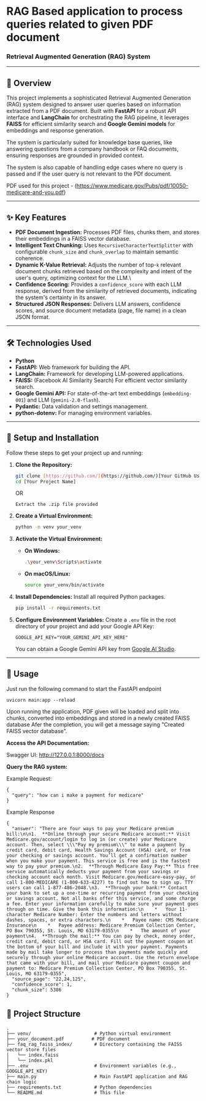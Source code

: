 # RAG Based application to process queries related to given PDF document

### Retrieval Augmented Generation (RAG) System

---

## 🚀 Overview

This project implements a sophisticated Retrieval Augmented Generation (RAG) system designed to answer user queries based on information extracted from a PDF document. Built with **FastAPI** for a robust API interface and **LangChain** for orchestrating the RAG pipeline, it leverages **FAISS** for efficient similarity search and **Google Gemini models** for embeddings and response generation.

The system is particularly suited for knowledge base queries, like answering questions from a company handbook or FAQ documents, ensuring responses are grounded in provided context.

The system is also capable of handling edge cases where no query is passed and if the user query is not relevant to the PDf document.

PDF used for this project - (https://www.medicare.gov/Pubs/pdf/10050-medicare-and-you.pdf)

---

## ✨ Key Features

* **PDF Document Ingestion:** Processes PDF files, chunks them, and stores their embeddings in a FAISS vector database.
* **Intelligent Text Chunking:** Uses `RecursiveCharacterTextSplitter` with configurable `chunk_size` and `chunk_overlap` to maintain semantic coherence.
* **Dynamic K-Value Retrieval:** Adjusts the number of top-`k` relevant document chunks retrieved based on the complexity and intent of the user's query, optimizing context for the LLM.\
* **Confidence Scoring:** Provides a `confidence_score` with each LLM response, derived from the similarity of retrieved documents, indicating the system's certainty in its answer.
* **Structured JSON Responses:** Delivers LLM answers, confidence scores, and source document metadata (page, file name) in a clean JSON format.

---

## 🛠️ Technologies Used

* **Python**
* **FastAPI:** Web framework for building the API.
* **LangChain:** Framework for developing LLM-powered applications.
* **FAISS:** (Facebook AI Similarity Search) For efficient vector similarity search.
* **Google Gemini API:** For state-of-the-art text embeddings (`embedding-001`) and LLM (`gemini-2.0-flash`).
* **Pydantic:** Data validation and settings management.
* **python-dotenv:** For managing environment variables.

---

## 🚀 Setup and Installation

Follow these steps to get your project up and running:

1.  **Clone the Repository:**
    ```bash
    git clone [https://github.com/](https://github.com/)[Your GitHub Username]/[Your Project Name].git
    cd [Your Project Name]
    ```

    OR

    ```
    Extract the .zip file provided
    ```

2.  **Create a Virtual Environment:**
    ```bash
    python -m venv your_venv
    ```

3.  **Activate the Virtual Environment:**
    * **On Windows:**
        ```bash
        .\your_venv\Scripts\activate
        ```
    * **On macOS/Linux:**
        ```bash
        source your_venv/bin/activate
        ```

4.  **Install Dependencies:**
    Install all required Python packages.
    ```bash
    pip install -r requirements.txt
    ```
5.  **Configure Environment Variables:**
    Create a `.env` file in the root directory of your project and add your Google API Key:
    ```
    GOOGLE_API_KEY="YOUR_GEMINI_API_KEY_HERE"
    ```
    You can obtain a Google Gemini API key from [Google AI Studio](https://aistudio.google.com/app/apikey).
---

## 🏃 Usage

Just run the following command to start the FastAPI endpoint

```uvicorn main:app --reload```

Upon running the application, PDF given will be loaded and split into chunks, converted into embeddings and stored in a newly created FAISS database
Afer the completion, you will get a message saying "Created FAISS vector database".

**Access the API Documentation:**

Swagger UI: http://127.0.0.1:8000/docs

**Query the RAG system:**

Example Request:
```
{
  "query": "how can i make a payment for medicare"
}
```
Example Response
```
{
  "answer": "There are four ways to pay your Medicare premium bill:\n\n1.  **Online through your secure Medicare account:** Visit Medicare.gov/account/login to log in (or create) your Medicare account. Then, select \\\"Pay my premium\\\" to make a payment by credit card, debit card, Health Savings Account (HSA) card, or from your checking or savings account. You’ll get a confirmation number when you make your payment. This service is free and is the fastest way to pay your premium.\n2.  **Through Medicare Easy Pay:** This free service automatically deducts your payment from your savings or checking account each month. Visit Medicare.gov/medicare-easy-pay, or call 1-800-MEDICARE (1-800-633-4227) to find out how to sign up. TTY users can call 1-877-486-2048.\n3.  **Through your bank:** Contact your bank to set up a one-time or recurring payment from your checking or savings account. Not all banks offer this service, and some charge a fee. Enter your information carefully to make sure your payment goes through on time. Give the bank this information:\n    *   Your 11-character Medicare Number: Enter the numbers and letters without dashes, spaces, or extra characters.\n    *   Payee name: CMS Medicare Insurance\n    *   Payee address: Medicare Premium Collection Center, PO Box 790355, St. Louis, MO 63179-0355\n    *   The amount of your payment\n4.  **Through the mail:** You can pay by check, money order, credit card, debit card, or HSA card. Fill out the payment coupon at the bottom of your bill and include it with your payment. Payments made by mail take longer to process than payments made quickly and securely through your online Medicare account. Use the return envelope that came with your bill, and mail your Medicare payment coupon and payment to: Medicare Premium Collection Center, PO Box 790355, St. Louis, MO 63179-0355",
  "source_page": "22,24,125",
  "confidence_score": 1,
  "chunk_size": 5386
}
```

## 📂 Project Structure
```
.
├── venv/                       # Python virtual environment
├── your_document.pdf          # PDF document
├── faq_rag_faiss_index/        # Directory containing the FAISS vector store files
│   └── index.faiss
│   └── index.pkl
├── .env                        # Environment variables (e.g., GOOGLE_API_KEY)
├── main.py                     # Main FastAPI application and RAG chain logic
├── requirements.txt            # Python dependencies
└── README.md                   # This file

```